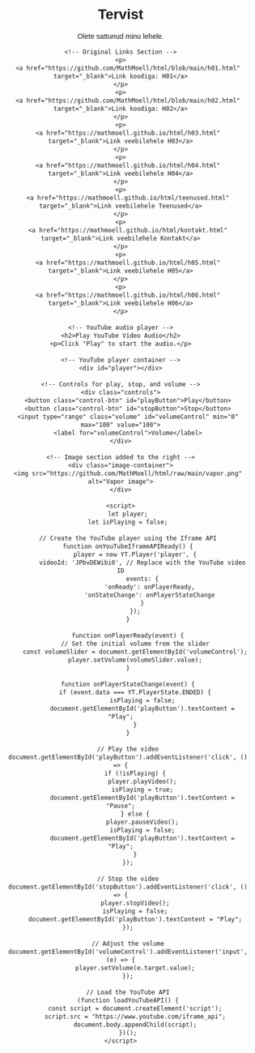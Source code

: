 <!DOCTYPE html>
<html lang="en">
<head>
    <meta charset="UTF-8">
    <meta name="viewport" content="width=device-width, initial-scale=1.0">
    <title>My GitHub Page</title>
    <!-- Link to the CSS file -->
    <link rel="stylesheet" href="styles.css">
    <style>
        body {
            font-family: Arial, sans-serif;
            text-align: center;
            padding: 20px;
        }
        #player {
            width: 560px;
            height: 315px;
            display: none;
        }
        .controls {
            margin-top: 20px;
        }
        .control-btn {
            margin: 5px;
        }
        .volume {
            width: 200px;
        }
        .image-container {
            display: flex;
            justify-content: flex-end;
            padding-top: 20px;
        }
        .image-container img {
            width: 300px; /* or adjust the size as needed */
            height: auto;
        }
    </style>
</head>
<body>
    <h1>Tervist</h1>
    <p>Olete sattunud minu lehele.</p>

    <!-- Original Links Section -->
    <p>
        <a href="https://github.com/MathMoell/html/blob/main/h01.html" target="_blank">Link koodiga: H01</a>
    </p>
    <p>
        <a href="https://github.com/MathMoell/html/blob/main/h02.html" target="_blank">Link koodiga: H02</a>
    </p>
    <p>
        <a href="https://mathmoell.github.io/html/h03.html" target="_blank">Link veebilehele H03</a>
    </p>
    <p>
        <a href="https://mathmoell.github.io/html/h04.html" target="_blank">Link veebilehele H04</a>
    </p>
    <p>
        <a href="https://mathmoell.github.io/html/teenused.html" target="_blank">Link veebilehele Teenused</a>
    </p>
    <p>
        <a href="https://mathmoell.github.io/html/kontakt.html" target="_blank">Link veebilehele Kontakt</a>
    </p>
    <p>
        <a href="https://mathmoell.github.io/html/h05.html" target="_blank">Link veebilehele H05</a>
    </p>
    <p>
        <a href="https://mathmoell.github.io/html/h06.html" target="_blank">Link veebilehele H06</a>
    </p>

    <!-- YouTube audio player -->
    <h2>Play YouTube Video Audio</h2>
    <p>Click "Play" to start the audio.</p>
    
    <!-- YouTube player container -->
    <div id="player"></div>

    <!-- Controls for play, stop, and volume -->
    <div class="controls">
        <button class="control-btn" id="playButton">Play</button>
        <button class="control-btn" id="stopButton">Stop</button>
        <input type="range" class="volume" id="volumeControl" min="0" max="100" value="100">
        <label for="volumeControl">Volume</label>
    </div>

    <!-- Image section added to the right -->
    <div class="image-container">
        <img src="https://github.com/MathMoell/html/raw/main/vapor.png" alt="Vapor image">
    </div>

    <script>
        let player;
        let isPlaying = false;

        // Create the YouTube player using the Iframe API
        function onYouTubeIframeAPIReady() {
            player = new YT.Player('player', {
                videoId: 'JPbvDEWibi0', // Replace with the YouTube video ID
                events: {
                    'onReady': onPlayerReady,
                    'onStateChange': onPlayerStateChange
                }
            });
        }

        function onPlayerReady(event) {
            // Set the initial volume from the slider
            const volumeSlider = document.getElementById('volumeControl');
            player.setVolume(volumeSlider.value);
        }

        function onPlayerStateChange(event) {
            if (event.data === YT.PlayerState.ENDED) {
                isPlaying = false;
                document.getElementById('playButton').textContent = "Play";
            }
        }

        // Play the video
        document.getElementById('playButton').addEventListener('click', () => {
            if (!isPlaying) {
                player.playVideo();
                isPlaying = true;
                document.getElementById('playButton').textContent = "Pause";
            } else {
                player.pauseVideo();
                isPlaying = false;
                document.getElementById('playButton').textContent = "Play";
            }
        });

        // Stop the video
        document.getElementById('stopButton').addEventListener('click', () => {
            player.stopVideo();
            isPlaying = false;
            document.getElementById('playButton').textContent = "Play";
        });

        // Adjust the volume
        document.getElementById('volumeControl').addEventListener('input', (e) => {
            player.setVolume(e.target.value);
        });

        // Load the YouTube API
        (function loadYouTubeAPI() {
            const script = document.createElement('script');
            script.src = "https://www.youtube.com/iframe_api";
            document.body.appendChild(script);
        })();
    </script>
</body>
</html>
